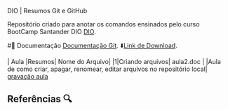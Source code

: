 DIO | Resumos Git e GitHub

Repositório criado para anotar os comandos ensinados pelo curso BootCamp Santander DIO
[DIO](https://www.dio.me/en).

#📃 Documentação
[Documentação Git](https://git-scm.com/docs).
⬇️[Link de Download](https://git-scm.com/downloads).

| Aula |Resumos| Nome do Arquivo|
|1|Criando arquivos| aula2.doc |
|Aula de como criar, apagar, renomear, editar arquivos no repositório local| [gravação aula](https://www.reddit.com/r/git/comments/bgamxb/git_reset_not_working/)

## Referências 🔍
